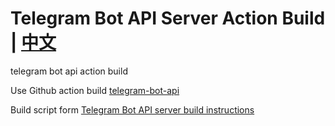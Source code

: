 # Telegram Bot API Server Action Build | [中文](./README-zh.md)
telegram bot api action build

Use Github action build [telegram-bot-api](https://github.com/tdlib/telegram-bot-api.git)

Build script form [Telegram Bot API server build instructions](https://tdlib.github.io/telegram-bot-api/build.html)
